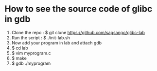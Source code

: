 # How to see the source code of glibc in gdb
1. Clone the repo : $ git clone https://github.com/sagsango/glibc-lab
2. Run the script : $ ./init-lab.sh
3. Now add your program in lab and attach gdb
4. $ cd lab
5. $ vim myprogram.c
6. $ make
7. $ gdb ./myprogram
